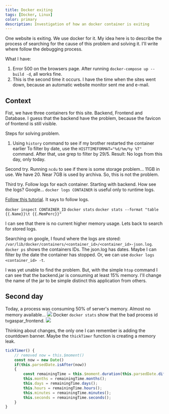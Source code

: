 ```yaml
---
title: Docker exiting
tags: [Docker, Linux]
color: primary
description: Investigation of how an docker container is exiting
---
```

One website is exiting. We use docker for it. My idea here is to describe the process of searching for the cause of this problem and solving it. I'll write where follow the debugging process.

What I have: 
1. Error 500 on the browsers page. After running `docker-compose up --build -d`, all works fine.  
2. This is the second time it occurs. I have the time when the sites went down, because an automatic website monitor sent me and e-mail.

## Context
Fist, we have three containers for this site. Backend, Frontend and Database. I guess that the backend have the problem, because the favicon of frontend is still visible.

Steps for solving problem.
1. Using `history` command to see if my brother restarted the container earlier
To filter by date, use the `HISTTIMEFORMAT="%d/%m/%y %T"` command. After that, use grep to filter by 29/5. Result: No logs from this day, only today. 

Second try. Running `ncdu` to see if there is some storage problem... 11GB in use. We have 20. Near 7GB is used by archiva. So, this is not the problem. 

Third try. Follow logs for each container. Starting with backend. How see the logs? Google... `docker logs CONTAINER` is useful only to runtime logs. 

[Follow this tutorial](https://www.tutorialworks.com/why-containers-stop/). It says to follow logs.

`docker inspect CONTAINER_ID`
`docker stats`
`docker stats --format "table {{.Name}}\t {{.MemPerc}}"`

I can see that there is no current higher memory usage. Lets back to search for stored logs.

Searching on google, I found where the logs are stored:
`/var/lib/docker/containers/<container_id>/<container_id>-json.log`.
`docker ps` shows the containers IDs. The json.log has dates. Maybe I can filter by the date the container has stopped.
Or, we can use `docker logs <container_id> -t`.

I was yet unable to find the problem. But, with the simple `htop` command I can see that the backend.jar is consuming at least 15% memory. I'll change the name of the jar to be simple distinct this application from others.

## Second day
Today, a process was consuming 50% of server's memory. Almost no memory available...
![](https://i.ibb.co/PwqD8nm/Whats-App-Image-2021-06-01-at-08-47-49.jpg)
Docker `docker stats` show that the bad process id tvgaspar_frontend.
![](https://i.ibb.co/2kK6NF3/Whats-App-Image-2021-06-01-at-08-50-21.jpg)

Thinking about changes, the only one I can remember is adding the countdown banner. Maybe the `thickTimer` function is creating a memory leak.

```javascript
tickTimer() {
    // removed now = this.$moment()
    const now = new Date()
    if(this.parsedDate.isAfter(now))
    {
        const remainingTime = this.$moment.duration(this.parsedDate.diff(now));
        this.months = remainingTime.months();
        this.days = remainingTime.days();
        this.hours = remainingTime.hours();
        this.minutes = remainingTime.minutes();
        this.seconds = remainingTime.seconds();
    }
}
```